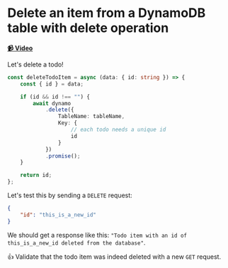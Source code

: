 # Delete an item from a DynamoDB table with delete operation

**[📹 Video](https://egghead.io/lessons/aws-delete-an-item-from-a-dynamodb-table-with-delete-operation)**

Let's delete a todo!

```ts
const deleteTodoItem = async (data: { id: string }) => {
    const { id } = data;

    if (id && id !== "") {
        await dynamo
            .delete({
                TableName: tableName,
                Key: {
                    // each todo needs a unique id
                    id
                }
            })
            .promise();
    }

    return id;
};
```

Let's test this by sending a `DELETE` request:
```JSON
{
    "id": "this_is_a_new_id"
}
```

We should get a response like this: `"Todo item with an id of this_is_a_new_id deleted from the database"`.

👍 Validate that the todo item was indeed deleted with a new `GET` request.
